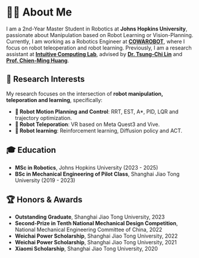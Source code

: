 
# 👨‍🎓 About Me

I am a 2nd-Year Master Student in Robotics at **Johns Hopkins University**, passionate about Manipulation based on Robot Learning or Vision-Planning. Currently, I am working as a Robotics Engineer at **[COWAROBOT](https://www.cowarobot.com/)**, where I focus on robot teleoperation and robot learning. Previously, I am a research assistant at **[Intuitive Computing Lab](https://intuitivecomputing.github.io/)**, advised by **[Dr. Tsung-Chi Lin](https://www.lintsungchi.com/)** and **[Prof. Chien-Ming Huang](https://www.cs.jhu.edu/~cmhuang/)**.

## 🔬 Research Interests
My research focuses on the intersection of **robot manipulation, teleporation and learning**, specifically:
- **🤖 Robot Motion Planning and Control**: RRT, EST, A*, PID, LQR and trajectory optimization.
- **📡 Robot Teleporation**: VR based on Meta Quest3 and Vive.
- **🧠 Robot learning**: Reinforcement learning, Diffusion policy and ACT.

## 🎓 Education
- **MSc in Robotics**, Johns Hopkins University (2023 - 2025)
- **BSc in Mechanical Engineering of Pilot Class**, Shanghai Jiao Tong University (2019 - 2023)

## 🏆 Honors & Awards
- **Outstanding Graduate**, Shanghai Jiao Tong University, 2023
- **Second-Prize in Tenth National Mechanical Design Competition**, National Mechanical Engineering Committee of China, 2022
- **Weichai Power Scholarship**, Shanghai Jiao Tong University, 2022
- **Weichai Power Scholarship**, Shanghai Jiao Tong University, 2021
- **Xiaomi Scholarship**, Shanghai Jiao Tong University, 2020



